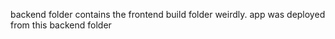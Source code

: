 backend folder contains the frontend build folder weirdly.
app was deployed from this backend folder
